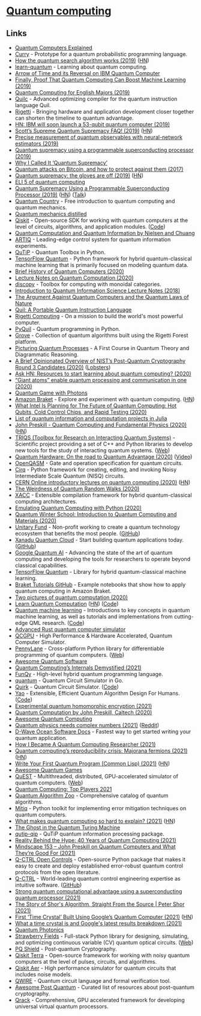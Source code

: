 # [Quantum computing](https://en.wikipedia.org/wiki/Quantum_computing)

## Links

- [Quantum Computers Explained](https://www.youtube.com/watch?v=JhHMJCUmq28)
- [Curry](https://github.com/LSaldyt/curry) - Prototype for a quantum probabilistic programming language.
- [How the quantum search algorithm works (2019)](https://quantum.country/search) ([HN](https://news.ycombinator.com/item?id=19684141))
- [learn-quantum](https://github.com/unixpickle/learn-quantum) - Learning about quantum computing.
- [Arrow of Time and its Reversal on IBM Quantum Computer](https://arxiv.org/pdf/1712.10057.pdf)
- [Finally, Proof That Quantum Computing Can Boost Machine Learning (2019)](https://singularityhub.com/2019/03/17/finally-proof-that-quantum-computing-can-boost-machine-learning/)
- [Quantum Computing for English Majors (2019)](https://blogs.scientificamerican.com/cross-check/quantum-computing-for-english-majors/)
- [Quilc](https://github.com/rigetti/quilc) - Advanced optimizing compiler for the quantum instruction language Quil.
- [Rigetti](https://www.rigetti.com/) - Bringing hardware and application development closer together can shorten the timeline to quantum advantage.
- [HN: IBM will soon launch a 53-qubit quantum computer (2019)](https://news.ycombinator.com/item?id=21004615)
- [Scott’s Supreme Quantum Supremacy FAQ! (2019)](https://www.scottaaronson.com/blog/?p=4317) ([HN](https://news.ycombinator.com/item?id=21053405))
- [Precise measurement of quantum observables with neural-network estimators (2019)](https://arxiv.org/abs/1910.07596)
- [Quantum supremacy using a programmable superconducting processor (2019)](https://www.nature.com/articles/s41586-019-1666-5)
- [Why I Called It ‘Quantum Supremacy’](https://www.quantamagazine.org/john-preskill-explains-quantum-supremacy-20191002/)
- [Quantum attacks on Bitcoin, and how to protect against them (2017)](https://arxiv.org/abs/1710.10377)
- [Quantum supremacy: the gloves are off (2019)](https://www.scottaaronson.com/blog/?p=4372) ([HN](https://news.ycombinator.com/item?id=21335907))
- [ELI 5 of quantum computing](https://news.ycombinator.com/item?id=21337938)
- [Quantum Supremacy Using a Programmable Superconducting Processor (2019)](https://ai.googleblog.com/2019/10/quantum-supremacy-using-programmable.html) ([HN](https://news.ycombinator.com/item?id=21332768)) ([Talk](https://www.youtube.com/watch?v=FklMpRiTeTA))
- [Quantum Country](https://quantum.country/) - Free introduction to quantum computing and quantum mechanics.
- [Quantum mechanics distilled](https://quantum.country/qm)
- [Qiskit](https://qiskit.org/) - Open-source SDK for working with quantum computers at the level of circuits, algorithms, and application modules. ([Code](https://github.com/Qiskit/qiskit))
- [Quantum Computation and Quantum Information by Nielsen and Chuang](http://mmrc.amss.cas.cn/tlb/201702/W020170224608149940643.pdf)
- [ARTIQ](https://github.com/m-labs/artiq) - Leading-edge control system for quantum information experiments.
- [QuTiP](https://github.com/qutip/qutip) - Quantum Toolbox in Python.
- [TensorFlow Quantum](https://github.com/tensorflow/quantum) - Python framework for hybrid quantum-classical machine learning that is primarily focused on modeling quantum data.
- [Brief History of Quantum Computers (2020)](https://thecomputation.com/2020/03/19/brief-history-of-quantum-computing.html)
- [Lecture Notes on Quantum Computation (2020)](https://github.com/mdnls/cs7805-final-presentation)
- [discopy](https://github.com/oxford-quantum-group/discopy) - Toolbox for computing with monoidal categories.
- [Introduction to Quantum Information Science Lecture Notes (2018)](https://www.scottaaronson.com/qclec.pdf)
- [The Argument Against Quantum Computers and the Quantum Laws of Nature](https://news.ycombinator.com/item?id=23291071)
- [Quil: A Portable Quantum Instruction Language](https://github.com/rigetti/quil)
- [Rigetti Computing](https://rigetti.com/) - On a mission to build the world's most powerful computer.
- [PyQuil](https://github.com/rigetti/pyquil) - Quantum programming in Python.
- [Grove](https://github.com/rigetti/grove) - Collection of quantum algorithms built using the Rigetti Forest platform.
- [Picturing Quantum Processes](https://www.cambridge.org/nl/academic/subjects/physics/quantum-physics-quantum-information-and-quantum-computation/picturing-quantum-processes-first-course-quantum-theory-and-diagrammatic-reasoning?format=HB) - A First Course in Quantum Theory and Diagrammatic Reasoning.
- [A Brief Opinionated Overview of NIST’s Post-Quantum Cryptography Round 3 Candidates (2020)](https://soatok.blog/2020/07/24/a-brief-opinionated-of-nists-post-quantum-cryptography-round-3-candidates/) ([Lobsters](https://lobste.rs/s/t7g14w/brief_opinionated_overview_nist_s_post))
- [Ask HN: Resources to start learning about quantum computing? (2020)](https://news.ycombinator.com/item?id=23914992)
- [“Giant atoms” enable quantum processing and communication in one (2020)](http://news.mit.edu/2020/giant-atoms-quantum-processing-communication-0729)
- [Quantum Game with Photons](https://alpha.quantumgame.io/)
- [Amazon Braket](https://aws.amazon.com/braket/) - Explore and experiment with quantum computing. ([HN](https://news.ycombinator.com/item?id=24220337))
- [What Intel Is Planning for The Future of Quantum Computing: Hot Qubits, Cold Control Chips, and Rapid Testing (2020)](https://spectrum.ieee.org/tech-talk/computing/hardware/intels-quantum-computing-plans-hot-qubits-cold-control-chips-and-rapid-testing)
- [List of quantum information and computation projects in Julia](https://github.com/jlapeyre/JuliaQuantumInformation)
- [John Preskill - Quantum Computing and Fundamental Physics (2020)](https://www.youtube.com/watch?v=-idmtdl32e4) ([HN](https://news.ycombinator.com/item?id=24717673))
- [TRIQS (Toolbox for Research on Interacting Quantum Systems)](https://github.com/TRIQS/triqs) - Scientific project providing a set of C++ and Python libraries to develop new tools for the study of interacting quantum systems. ([Web](https://triqs.github.io/triqs/latest/))
- [Quantum Hardware: On the road to Quantum Advantage (2020)](https://www.ieee-edps.com/archives/2020/c/1.6ChristyTyberg.pdf) ([Video](https://www.ieee-edps.com/archives/2020/c/1.6ChristyTyberg.mp4))
- [OpenQASM](https://github.com/Qiskit/openqasm) - Gate and operation specification for quantum circuits.
- [Cirq](https://github.com/quantumlib/Cirq) - Python framework for creating, editing, and invoking Noisy Intermediate Scale Quantum (NISQ) circuits.
- [CERN Online introductory lectures on quantum computing (2020)](https://home.cern/news/announcement/computing/online-introductory-lectures-quantum-computing-6-november) ([HN](https://news.ycombinator.com/item?id=24996034))
- [The Weirdness of Quantum Random Walks (2020)](https://limitlesscuriosity.com/the-weirdness-of-quantum-random-walks/)
- [XACC](https://github.com/eclipse/xacc) - Extensible compilation framework for hybrid quantum-classical computing architectures.
- [Emulating Quantum Computing with Python (2020)](https://www.activestate.com/blog/emulating-quantum-computing-with-python/)
- [Quantum Winter School: Introduction to Quantum Computing and Materials (2020)](https://sites.dartmouth.edu/quantum-spin-lab/quantum-winter-school-2020/)
- [Unitary Fund](https://unitary.fund/) - Non-profit working to create a quantum technology ecosystem that benefits the most people. ([GitHub](https://github.com/unitaryfund))
- [Xanadu Quantum Cloud](https://www.xanadu.ai/) - Start building quantum applications today. ([GitHub](https://github.com/XanaduAI))
- [Google Quantum AI](https://quantumai.google/) - Advancing the state of the art of quantum computing and developing the tools for researchers to operate beyond classical capabilities.
- [TensorFlow Quantum](https://www.tensorflow.org/quantum) - Library for hybrid quantum-classical machine learning.
- [Braket Tutorials GitHub](https://github.com/aws/amazon-braket-examples) - Example notebooks that show how to apply quantum computing in Amazon Braket.
- [Two pictures of quantum computation (2020)](https://ahelwer.ca/post/2020-12-06-sum-over-paths/)
- [Learn Quantum Computation](https://qiskit.org/textbook/preface.html) ([HN](https://news.ycombinator.com/item?id=25586565)) ([Code](https://github.com/qiskit-community/qiskit-textbook))
- [Quantum machine learning](https://pennylane.ai/qml/) - Introductions to key concepts in quantum machine learning, as well as tutorials and implementations from cutting-edge QML research. ([Code](https://github.com/PennyLaneAI/qml))
- [Advanced Rust quantum computer simulator](https://github.com/beneills/quantum)
- [QCGPU](https://github.com/libtangle/qcgpu) - High Performance & Hardware Accelerated, Quantum Computer Simulator.
- [PennyLane](https://github.com/PennyLaneAI/pennylane) - Cross-platform Python library for differentiable programming of quantum computers. ([Web](https://pennylane.ai/))
- [Awesome Quantum Software](https://github.com/qosf/awesome-quantum-software)
- [Quantum Computing’s Internals Demystified (2021)](https://whiteheadsoftware.dev/quantum-computings-internals-demystified/)
- [FunQy](https://github.com/rvanasa/funqy) - High-level hybrid quantum programming language.
- [quantum](https://github.com/littledivy/quantum) - Quantum Circuit Simulator in Go.
- [Quirk](https://algassert.com/quirk) - Quantum Circuit Simulator. ([Code](https://github.com/Strilanc/Quirk))
- [Yao](https://yaoquantum.org/) - Extensible, Efficient Quantum Algorithm Design For Humans. ([Code](https://github.com/QuantumBFS/Yao.jl))
- [Experimental quantum homomorphic encryption (2021)](https://www.nature.com/articles/s41534-020-00340-8.pdf)
- [Quantum Computation by John Preskill, Caltech (2020)](https://www.youtube.com/playlist?list=PL0ojjrEqIyPy-1RRD8cTD_lF1hflo89Iu)
- [Awesome Quantum Computing](https://github.com/desireevl/awesome-quantum-computing)
- [Quantum physics needs complex numbers (2021)](https://arxiv.org/abs/2101.10873) ([Reddit](https://www.reddit.com/r/Physics/comments/lztuk4/quantum_physics_needs_complex_numbers/))
- [D-Wave Ocean Software Docs](https://docs.ocean.dwavesys.com/en/stable/) - Fastest way to get started writing your quantum application.
- [How I Became A Quantum Computing Researcher (2021)](https://www.youtube.com/watch?v=3BXZxh6rVlE)
- [Quantum computing’s reproducibility crisis: Majorana fermions (2021)](https://www.nature.com/articles/d41586-021-00954-8) ([HN](https://news.ycombinator.com/item?id=26781994))
- [Write Your First Quantum Program (Common Lisp) (2021)](https://lambdafaktorie.com/how-to-write-your-first-quantum-program/) ([HN](https://news.ycombinator.com/item?id=26873119))
- [Awesome Quantum Games](https://github.com/HuangJunye/Awesome-Quantum-Games)
- [QuEST](https://github.com/QuEST-Kit/QuEST) - Multithreaded, distributed, GPU-accelerated simulator of quantum computers. ([Web](https://quest.qtechtheory.org/))
- [Quantum Computing: Top Players 2021](https://www.youtube.com/watch?v=OGsu5MIzruw)
- [Quantum Algorithm Zoo](https://quantumalgorithmzoo.org/) - Comprehensive catalog of quantum algorithms.
- [Mitiq](https://github.com/unitaryfund/mitiq) - Python toolkit for implementing error mitigation techniques on quantum computers.
- [What makes quantum computing so hard to explain? (2021)](https://www.quantamagazine.org/why-is-quantum-computing-so-hard-to-explain-20210608/) ([HN](https://news.ycombinator.com/item?id=27439839))
- [The Ghost in the Quantum Turing Machine](https://www.scottaaronson.com/papers/giqtm3.pdf)
- [qutip-qip](https://github.com/qutip/qutip-qip) - QuTiP quantum information processing package.
- [Reality Behind the Hype: 40 Years of Quantum Computing (2021)](https://arxiv.org/abs/2106.10522)
- [Mindscape 153 – John Preskill on Quantum Computers and What They’re Good For (2021)](https://www.youtube.com/watch?v=UYt4QG8iZ6U)
- [Q-CTRL Open Controls](https://github.com/qctrl/python-open-controls) - Open-source Python package that makes it easy to create and deploy established error-robust quantum control protocols from the open literature.
- [Q-CTRL](https://q-ctrl.com/) - World-leading quantum control engineering expertise as intuitive software. ([GitHub](https://github.com/qctrl))
- [Strong quantum computational advantage using a superconducting quantum processor (2021)](https://arxiv.org/abs/2106.14734)
- [The Story of Shor's Algorithm, Straight From the Source | Peter Shor (2021)](https://www.youtube.com/watch?v=6qD9XElTpCE)
- [First ‘Time Crystal’ Built Using Google’s Quantum Computer (2021)](https://www.quantamagazine.org/first-time-crystal-built-using-googles-quantum-computer-20210730/) ([HN](https://news.ycombinator.com/item?id=28008202))
- [What a time crystal is and Google's latest results breakdown (2021)](https://www.youtube.com/watch?v=3vmvMyu9Q0o)
- [Quantum Photonics](https://strawberryfields.ai/photonics/index.html)
- [Strawberry Fields](https://github.com/XanaduAI/strawberryfields) - Full-stack Python library for designing, simulating, and optimizing continuous variable (CV) quantum optical circuits. ([Web](https://strawberryfields.ai/))
- [PQ Shield](https://pqshield.com/) - Post-quantum Cryptography.
- [Qiskit Terra](https://github.com/Qiskit/qiskit-terra) - Open-source framework for working with noisy quantum computers at the level of pulses, circuits, and algorithms.
- [Qiskit Aer](https://github.com/Qiskit/qiskit-aer) - High performance simulator for quantum circuits that includes noise models.
- [QWIRE](https://github.com/inQWIRE/QWIRE) - Quantum circuit language and formal verification tool.
- [Awesome Post Quantum](https://github.com/veorq/awesome-post-quantum) - Curated list of resources about post-quantum cryptography.
- [Qrack](https://github.com/vm6502q/qrack) - Comprehensive, GPU accelerated framework for developing universal virtual quantum processors.
